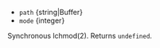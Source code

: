 <!-- YAML
deprecated: v0.4.7
-->

* `path` {string|Buffer}
* `mode` {integer}

Synchronous lchmod(2). Returns `undefined`.

